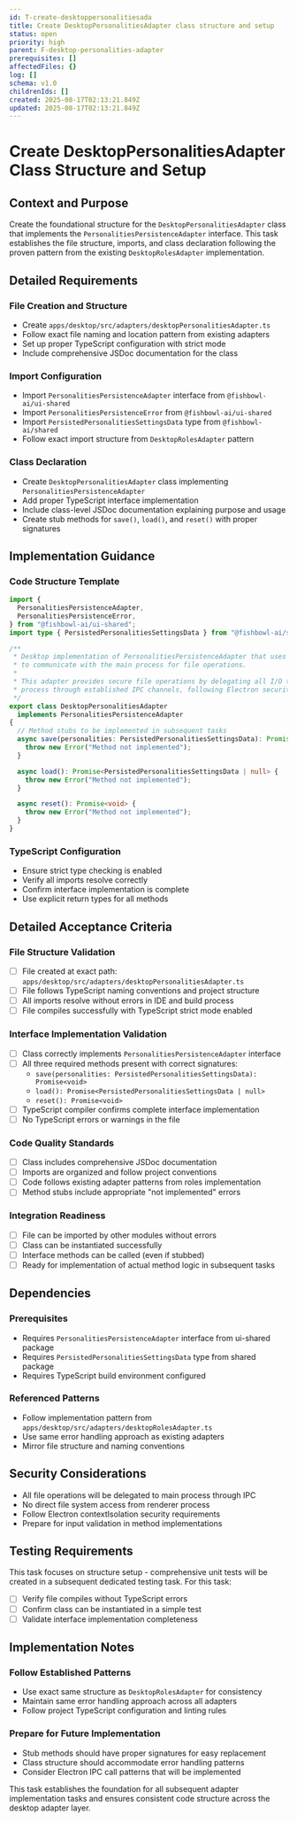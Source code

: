 ```yaml
---
id: T-create-desktoppersonalitiesada
title: Create DesktopPersonalitiesAdapter class structure and setup
status: open
priority: high
parent: F-desktop-personalities-adapter
prerequisites: []
affectedFiles: {}
log: []
schema: v1.0
childrenIds: []
created: 2025-08-17T02:13:21.849Z
updated: 2025-08-17T02:13:21.849Z
---
```


# Create DesktopPersonalitiesAdapter Class Structure and Setup

## Context and Purpose

Create the foundational structure for the `DesktopPersonalitiesAdapter` class that implements the `PersonalitiesPersistenceAdapter` interface. This task establishes the file structure, imports, and class declaration following the proven pattern from the existing `DesktopRolesAdapter` implementation.

## Detailed Requirements

### File Creation and Structure

- Create `apps/desktop/src/adapters/desktopPersonalitiesAdapter.ts`
- Follow exact file naming and location pattern from existing adapters
- Set up proper TypeScript configuration with strict mode
- Include comprehensive JSDoc documentation for the class

### Import Configuration

- Import `PersonalitiesPersistenceAdapter` interface from `@fishbowl-ai/ui-shared`
- Import `PersonalitiesPersistenceError` from `@fishbowl-ai/ui-shared`
- Import `PersistedPersonalitiesSettingsData` type from `@fishbowl-ai/shared`
- Follow exact import structure from `DesktopRolesAdapter` pattern

### Class Declaration

- Create `DesktopPersonalitiesAdapter` class implementing `PersonalitiesPersistenceAdapter`
- Add proper TypeScript interface implementation
- Include class-level JSDoc documentation explaining purpose and usage
- Create stub methods for `save()`, `load()`, and `reset()` with proper signatures

## Implementation Guidance

### Code Structure Template

```typescript
import {
  PersonalitiesPersistenceAdapter,
  PersonalitiesPersistenceError,
} from "@fishbowl-ai/ui-shared";
import type { PersistedPersonalitiesSettingsData } from "@fishbowl-ai/shared";

/**
 * Desktop implementation of PersonalitiesPersistenceAdapter that uses Electron IPC
 * to communicate with the main process for file operations.
 *
 * This adapter provides secure file operations by delegating all I/O to the main
 * process through established IPC channels, following Electron security best practices.
 */
export class DesktopPersonalitiesAdapter
  implements PersonalitiesPersistenceAdapter
{
  // Method stubs to be implemented in subsequent tasks
  async save(personalities: PersistedPersonalitiesSettingsData): Promise<void> {
    throw new Error("Method not implemented");
  }

  async load(): Promise<PersistedPersonalitiesSettingsData | null> {
    throw new Error("Method not implemented");
  }

  async reset(): Promise<void> {
    throw new Error("Method not implemented");
  }
}
```

### TypeScript Configuration

- Ensure strict type checking is enabled
- Verify all imports resolve correctly
- Confirm interface implementation is complete
- Use explicit return types for all methods

## Detailed Acceptance Criteria

### File Structure Validation

- [ ] File created at exact path: `apps/desktop/src/adapters/desktopPersonalitiesAdapter.ts`
- [ ] File follows TypeScript naming conventions and project structure
- [ ] All imports resolve without errors in IDE and build process
- [ ] File compiles successfully with TypeScript strict mode enabled

### Interface Implementation Validation

- [ ] Class correctly implements `PersonalitiesPersistenceAdapter` interface
- [ ] All three required methods present with correct signatures:
  - `save(personalities: PersistedPersonalitiesSettingsData): Promise<void>`
  - `load(): Promise<PersistedPersonalitiesSettingsData | null>`
  - `reset(): Promise<void>`
- [ ] TypeScript compiler confirms complete interface implementation
- [ ] No TypeScript errors or warnings in the file

### Code Quality Standards

- [ ] Class includes comprehensive JSDoc documentation
- [ ] Imports are organized and follow project conventions
- [ ] Code follows existing adapter patterns from roles implementation
- [ ] Method stubs include appropriate "not implemented" errors

### Integration Readiness

- [ ] File can be imported by other modules without errors
- [ ] Class can be instantiated successfully
- [ ] Interface methods can be called (even if stubbed)
- [ ] Ready for implementation of actual method logic in subsequent tasks

## Dependencies

### Prerequisites

- Requires `PersonalitiesPersistenceAdapter` interface from ui-shared package
- Requires `PersistedPersonalitiesSettingsData` type from shared package
- Requires TypeScript build environment configured

### Referenced Patterns

- Follow implementation pattern from `apps/desktop/src/adapters/desktopRolesAdapter.ts`
- Use same error handling approach as existing adapters
- Mirror file structure and naming conventions

## Security Considerations

- All file operations will be delegated to main process through IPC
- No direct file system access from renderer process
- Follow Electron contextIsolation security requirements
- Prepare for input validation in method implementations

## Testing Requirements

This task focuses on structure setup - comprehensive unit tests will be created in a subsequent dedicated testing task. For this task:

- [ ] Verify file compiles without TypeScript errors
- [ ] Confirm class can be instantiated in a simple test
- [ ] Validate interface implementation completeness

## Implementation Notes

### Follow Established Patterns

- Use exact same structure as `DesktopRolesAdapter` for consistency
- Maintain same error handling approach across all adapters
- Follow project TypeScript configuration and linting rules

### Prepare for Future Implementation

- Stub methods should have proper signatures for easy replacement
- Class structure should accommodate error handling patterns
- Consider Electron IPC call patterns that will be implemented

This task establishes the foundation for all subsequent adapter implementation tasks and ensures consistent code structure across the desktop adapter layer.
